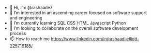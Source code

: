 - 👋 Hi, I’m @rashaade7
- 👀 I’m interested in an ascending career focused on software support and engineering
- 🌱 I’m currently learning SQL CSS HTML Javascript Python
- 💞️ I’m looking to collaborate on the overall software development process 
- 📫 How to reach me https://www.linkedin.com/in/rashaad-elliott-225716185/

<!---
rashaade7/rashaade7 is a ✨ special ✨ repository because its `README.md` (this file) appears on your GitHub profile.
You can click the Preview link to take a look at your changes.
--->
